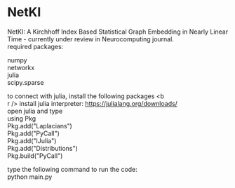 # NetKI

NetKI: A Kirchhoff Index Based Statistical Graph Embedding in Nearly Linear Time - currently under review in Neurocomputing journal. <br />
required packages:<br />

numpy <br />
networkx <br />
julia <br />
scipy.sparse <br />

to connect with julia, install the following packages <b <br />r />
install julia interpreter: https://julialang.org/downloads/ <br />
open julia and type<br />
using Pkg <br />
Pkg.add("Laplacians") <br />
Pkg.add("PyCall") <br />
Pkg.add("IJulia") <br />
Pkg.add("Distributions")<br />
Pkg.build("PyCall") <br />

type the following command to run the code: <br />
python main.py<br />

